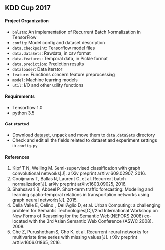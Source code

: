 ## KDD Cup 2017


#### Project Organization

- ```bnlstm```: An implementation of Recurrent Batch Normalization in TensorFlow
- ```config```: Model config and dataset description
- ```data.checkpoint```: Tensorflow model files
- ```data.dataSets```:  Rawdata, in csv format
- ```data.features```:  Temporal data, in Pickle format
- ```data.prediction```: Prediction results
- ```dataloader```: Data iterator
- ```feature```: Functions concern feature preprocessing
- ```model```: Machine learning models
- ```util```: I/O and other utility functions

#### Requirements
- Tensorflow 1.0
- python 3.5

#### Get started

- Download [dataset](https://tianchi.aliyun.com/competition/information.htm?spm=5176.100068.5678.2.Uwgmr3&raceId=231597), unpack and move them to ```data.dataSets``` directory
- Check and edit all the fields related to dataset and experiment settings in ```config.py```


#### References
1. Kipf T N, Welling M. Semi-supervised classification with graph convolutional networks[J]. arXiv preprint arXiv:1609.02907, 2016.
2. Cooijmans T, Ballas N, Laurent C, et al. Recurrent batch normalization[J]. arXiv preprint arXiv:1603.09025, 2016.
3. Shahsavari B, Abbeel P. Short-term traffic forecasting: Modeling and learning spatio-temporal relations in transportation networks using graph neural networks[J]. 2015.
4. Della Valle E, Celino I, Dell’Aglio D, et al. Urban Computing: a challenging problem for Semantic Technologies[C]//2nd International Workshop on New Forms of Reasoning for the Semantic Web (NEFORS 2008) co-located with the 3rd Asian Semantic Web Conference (ASWC 2008). 2008.
5. Che Z, Purushotham S, Cho K, et al. Recurrent neural networks for multivariate time series with missing values[J]. arXiv preprint arXiv:1606.01865, 2016.

